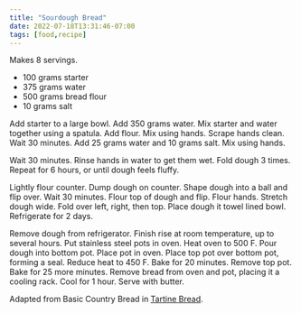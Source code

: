 ```yaml
---
title: "Sourdough Bread"
date: 2022-07-18T13:31:46-07:00
tags: [food,recipe]
---
```

Makes 8 servings.

* 100 grams starter
* 375 grams water
* 500 grams bread flour
* 10 grams salt

Add starter to a large bowl.
Add 350 grams water.
Mix starter and water together using a spatula.
Add flour.
Mix using hands.
Scrape hands clean.
Wait 30 minutes.
Add 25 grams water and 10 grams salt.
Mix using hands.

Wait 30 minutes.
Rinse hands in water to get them wet.
Fold dough 3 times.
Repeat for 6 hours, or until dough feels fluffy.

Lightly flour counter.
Dump dough on counter.
Shape dough into a ball and flip over.
Wait 30 minutes.
Flour top of dough and flip.
Flour hands.
Stretch dough wide.
Fold over left, right, then top.
Place dough it towel lined bowl.
Refrigerate for 2 days.

Remove dough from refrigerator.
Finish rise at room temperature, up to several hours.
Put stainless steel pots in oven.
Heat oven to 500 F.
Pour dough into bottom pot.
Place pot in oven.
Place top pot over bottom pot, forming a seal.
Reduce heat to 450 F.
Bake for 20 minutes.
Remove top pot.
Bake for 25 more minutes.
Remove bread from oven and pot, placing it a cooling rack.
Cool for 1 hour.
Serve with butter.

Adapted from Basic Country Bread in [Tartine Bread][1].

[1]: https://www.amazon.com/Tartine-Bread-Chad-Robertson/dp/0811870413/ 
